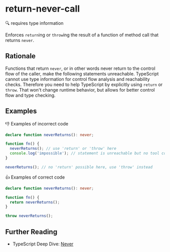 # return-never-call

:mag: requires type information

Enforces `return`ing or `throw`ing the result of a function of method call that returns `never`.

## Rationale

Functions that return `never`, or in other words never return to the control flow of the caller, make the following statements unreachable. TypeScript cannot use type information for control flow analysis and reachability checks. Therefore you need to help TypeScript by explicitly using `return` or `throw`. That won't change runtime behavior, but allows for better control flow and type checking.

## Examples

:thumbsdown: Examples of incorrect code

```ts
declare function neverReturns(): never;

function fn() {
  neverReturns(); // use 'return' or 'throw' here
  console.log('impossible'); // statement is unreachable but no tool complains
}

neverReturns(); // no 'return' possible here, use 'throw' instead
```

:thumbsup: Examples of correct code

```ts
declare function neverReturns(): never;

function fn() {
  return neverReturns();
}

throw neverReturns();
```

## Further Reading

* TypeScript Deep Dive: [Never](https://basarat.gitbooks.io/typescript/content/docs/types/never.html)
